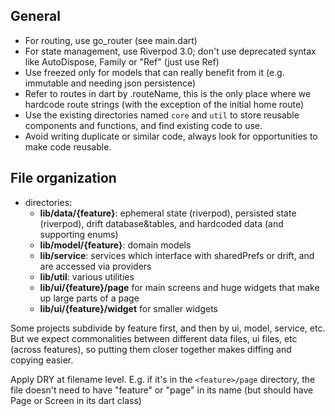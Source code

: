 ## General

- For routing, use go_router (see main.dart)
- For state management, use Riverpod 3.0; don't use deprecated syntax like AutoDispose, Family or "<Name>Ref" (just use Ref)
- Use freezed only for models that can really benefit from it (e.g. immutable and needing json persistence)
- Refer to routes in dart by <widget>.routeName, this is the only place where we hardcode route strings (with the exception of the initial home route)
- Use the existing directories named `core` and `util` to store reusable components and functions, and find existing code to use.
- Avoid writing duplicate or similar code, always look for opportunities to make code reusable.

## File organization

- directories:
  - **lib/data/{feature}**: ephemeral state (riverpod), persisted state (riverpod), drift database&tables, and hardcoded data (and supporting enums)
  - **lib/model/{feature}**: domain models
  - **lib/service**: services which interface with sharedPrefs or drift, and are accessed via providers
  - **lib/util**: various utilities
  - **lib/ui/{feature}/page** for main screens and huge widgets that make up large parts of a page
  - **lib/ui/{feature}/widget** for smaller widgets

Some projects subdivide by feature first, and then by ui, model, service, etc.  But we expect commonalities between different data files, ui files, etc (across features), so putting them closer together makes diffing and copying easier.

Apply DRY at filename level. E.g. if it's in the `<feature>/page` directory, the file doesn't need to have "feature" or "page" in its name (but should have Page or Screen in its dart class)
